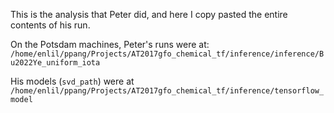 This is the analysis that Peter did, and here I copy pasted the entire contents of his run.

On the Potsdam machines, Peter's runs were at: `/home/enlil/ppang/Projects/AT2017gfo_chemical_tf/inference/inference/Bu2022Ye_uniform_iota`

His models (`svd_path`) were at `/home/enlil/ppang/Projects/AT2017gfo_chemical_tf/inference/tensorflow_model`